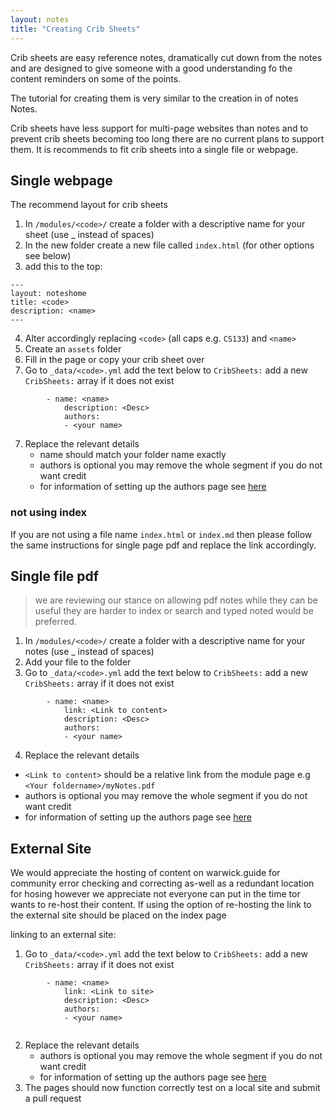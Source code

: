 ```yaml
---
layout: notes
title: "Creating Crib Sheets"
--- 
```


Crib sheets are easy reference notes, dramatically cut down from the notes and are designed to give someone with a good understanding fo the content reminders on some of the points.

The tutorial for creating them is very similar to the creation in of notes Notes.

Crib sheets have less support for multi-page websites than notes and to prevent crib sheets becoming too long there are no current plans to support them. It is recommends to fit crib sheets into a single file or webpage.





## Single webpage
The recommend layout for crib sheets

1. In `/modules/<code>/` create a folder with a descriptive name for your sheet (use _ instead of spaces)
2. In the new folder create a new file called `index.html` (for other options see below)
3. add this to the top:
```
---
layout: noteshome
title: <code>
description: <name>
---
```
4. Alter accordingly replacing `<code>` (all caps e.g. `CS133`) and `<name>`
8. Create an `assets` folder 
5. Fill in the page or copy your crib sheet over
6. Go to `_data/<code>.yml` add the text below to `CribSheets:` add a new `CribSheets:` array if it does not exist
```
        - name: <name>
            description: <Desc>
            authors:
            - <your name>
```
7. Replace the relevant details 
    * name should match your folder name exactly 
    * authors is optional you may remove the whole segment if you do not want credit
    * for information of setting up the authors page see [here](contributors.html)
    
### not using index
If you are not using a file name `index.html` or `index.md` then please follow the same instructions for single page pdf and replace the link accordingly.


## Single file pdf
> we are reviewing our stance on allowing pdf notes
> while they can be useful they are harder to index or search 
> and typed noted would be preferred.

1. In `/modules/<code>/` create a folder with a descriptive name for your notes (use _ instead of spaces)
2. Add your file to the folder
3. Go to `_data/<code>.yml` add the text below to `CribSheets:` add a new `CribSheets:` array if it does not exist
```
        - name: <name>
            link: <Link to content>
            description: <Desc>
            authors:
            - <your name>
```
4. Replace the relevant details
  * `<Link to content>` should be a relative link from the module page e.g `<Your foldername>/myNotes.pdf`
  * authors is optional you may remove the whole segment if you do not want credit
  * for information of setting up the authors page see [here](contributors.html)

## External Site
We would appreciate the hosting of content on warwick.guide for community error checking and correcting as-well as a redundant location for hosing however we appreciate not everyone can put in the time tor wants to re-host their content. If using the option of re-hosting the link to the external site should be placed on the index page

linking to an external site:
1. Go to `_data/<code>.yml` add the text below to `CribSheets:` add a new `CribSheets:` array if it does not exist
```
        - name: <name>
            link: <Link to site>
            description: <Desc>
            authors:
            - <your name>
    
```
2. Replace the relevant details 
    * authors is optional you may remove the whole segment if you do not want credit
    * for information of setting up the authors page see [here](contributors.html)
3. The pages should now function correctly test on a local site and submit a pull request


